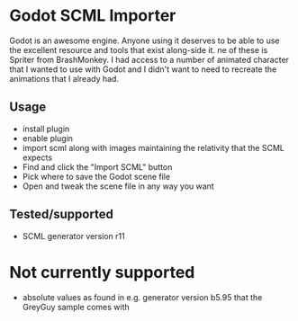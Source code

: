 # Godot SCML Importer

Godot is an awesome engine. Anyone using it deserves to be able to use the excellent resource and tools that exist along-side it. 
ne of these is Spriter from BrashMonkey. I had access to a number of animated character that I wanted to use with Godot and
I didn't want to need to recreate the animations that I already had.

## Usage
 * install plugin
 * enable plugin
 * import scml along with images maintaining the relativity that the SCML expects
 * Find and click the "Import SCML" button
 * Pick where to save the Godot scene file
 * Open and tweak the scene file in any way you want

## Tested/supported
 * SCML generator version r11

# Not currently supported
 * absolute values as found in e.g. generator version b5.95 that the GreyGuy sample comes with